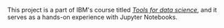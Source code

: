 This project is a part of IBM's course titled [*Tools for data science*](https://www.coursera.org/learn/open-source-tools-for-data-science), and it serves as a hands-on experience with Jupyter Notebooks. 